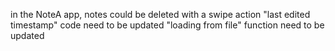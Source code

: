 in the NoteA app, notes could be deleted with a swipe action
"last edited timestamp" code need to be updated
"loading from file" function need to be updated 
